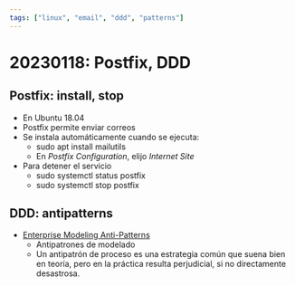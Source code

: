```yaml
---
tags: ["linux", "email", "ddd", "patterns"]
---
```


# 20230118: Postfix, DDD

<TagLinks />

## Postfix: install, stop

- En Ubuntu 18.04
- Postfix permite enviar correos
- Se instala automáticamente cuando se ejecuta:
  - sudo apt install mailutils
  - En _Postfix Configuration_, elijo _Internet Site_
- Para detener el servicio
  - sudo systemctl status postfix
  - sudo systemctl stop postfix

## DDD: antipatterns

- [Enterprise Modeling Anti-Patterns](http://agilemodeling.com/essays/enterpriseModelingAntiPatterns.htm)
  - Antipatrones de modelado
  - Un antipatrón de proceso es una estrategia común que suena bien en teoría, pero en la práctica resulta perjudicial, si no directamente desastrosa.
